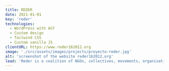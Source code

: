 ```yaml
---
title: REDER
date: 2021-01-01
key: 'reder'
technologies:
  - WordPress with ACF
  - Custom design
  - Tailwind CSS
  - Custom vanilla JS
clientURL: https://www.reder162012.org
image: './src/assets/images/projects/proyecto-reder.jpg'
alt: 'screenshot of the website reder162012.org'
lead: 'Reder is a coalition of NGOs, collectives, movements, organisations and individuals that campaigns for universal access to healthcare in Spain and denounces exclusion in the healthcare system. This site is all about performance and accessibility, helping visitors - in many cases socially excluded people such as refugees - to find their way around quickly. The system font stack is used to contribute to performance. Only five plugins are activated on the site: Advanced Custom Fields PRO, Akismet Anti-Spam, SiteGround Security, WP Rocket Pro and Yoast SEO.'
---
```

